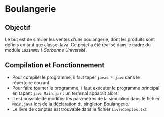 # Boulangerie

## Objectif
Le but est de simuler les ventes d'une boulangerie, dont les produits sont définis en tant que classe Java. Ce projet a été réalisé dans le cadre du module `LU2IN005` à _Sorbonne Université_.

## Compilation et Fonctionnement
- Pour compiler le programme, il faut taper `javac *.java` dans le répertoire courant.
- Pour faire tourner le programme, il faut exécuter le programme principal en tapant `java Main.jar` : un terminal apparaît alors.
- Il est possible de modifier les paramètres de la simulation dans le fichier `Main.java` lors de la déclaration du singleton Boulangerie.
- Le livre de comptes est trouvable dans le fichier `LivreComptes.txt`
